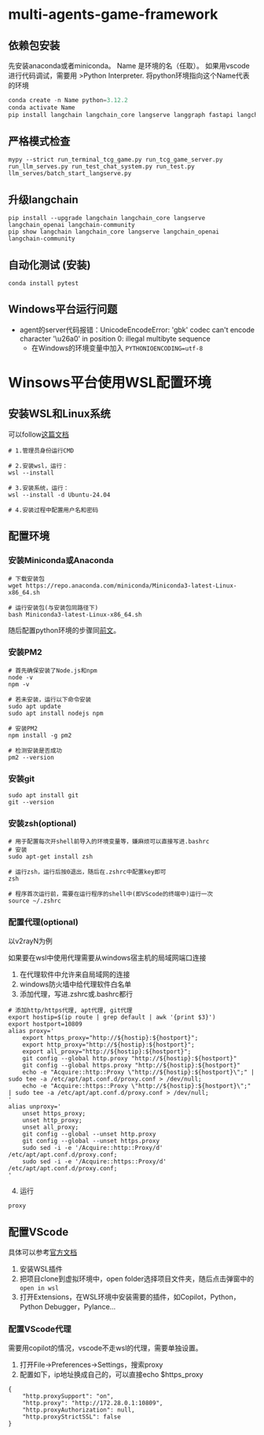 # multi-agents-game-framework

## 依赖包安装

先安装anaconda或者miniconda。
Name 是环境的名（任取）。
如果用vscode 进行代码调试，需要用 >Python Interpreter. 将python环境指向这个Name代表的环境

```python
conda create -n Name python=3.12.2 
conda activate Name
pip install langchain langchain_core langserve langgraph fastapi langchain_openai sse_starlette faiss-cpu loguru mypy pandas openpyxl overrides Jinja2 jsonschema black pandas-stubs uvicorn
```

## 严格模式检查

```shell
mypy --strict run_terminal_tcg_game.py run_tcg_game_server.py run_llm_serves.py run_test_chat_system.py run_test.py llm_serves/batch_start_langserve.py
```

## 升级langchain

```shell
pip install --upgrade langchain langchain_core langserve langchain_openai langchain-community 
pip show langchain langchain_core langserve langchain_openai langchain-community
```

## 自动化测试 (安装)

```shell
conda install pytest
```

## Windows平台运行问题

- agent的server代码报错：UnicodeEncodeError: 'gbk' codec can't encode character '\u26a0' in position 0: illegal multibyte sequence 
  - 在Windows的环境变量中加入 `PYTHONIOENCODING=utf-8`

# Winsows平台使用WSL配置环境
## 安装WSL和Linux系统
可以follow[这篇文档](https://learn.microsoft.com/zh-cn/windows/wsl/install)
```shell
# 1.管理员身份运行CMD

# 2.安装wsl，运行：
wsl --install

# 3.安装系统，运行：
wsl --install -d Ubuntu-24.04

# 4.安装过程中配置用户名和密码
```
## 配置环境
### 安装Miniconda或Anaconda
```shell
# 下载安装包
wget https://repo.anaconda.com/miniconda/Miniconda3-latest-Linux-x86_64.sh

# 运行安装包(与安装包同路径下)
bash Miniconda3-latest-Linux-x86_64.sh
```
随后配置python环境的步骤同[前文](#依赖包安装)。
### 安装PM2
```shell
# 首先确保安装了Node.js和npm
node -v
npm -v

# 若未安装，运行以下命令安装
sudo apt update
sudo apt install nodejs npm

# 安装PM2
npm install -g pm2

# 检测安装是否成功
pm2 --version
```
### 安装git
```shell
sudo apt install git
git --version
```
### 安装zsh(optional)
```shell
# 用于配置每次开shell前导入的环境变量等，嫌麻烦可以直接写进.bashrc
# 安装
sudo apt-get install zsh

# 运行zsh，运行后按0退出，随后在.zshrc中配置key即可
zsh

# 程序首次运行前，需要在运行程序的shell中(即VScode的终端中)运行一次
source ~/.zshrc
```
### 配置代理(optional)

以v2rayN为例

如果要在wsl中使用代理需要从windows宿主机的局域网端口连接
1. 在代理软件中允许来自局域网的连接
2. windows防火墙中给代理软件白名单
3. 添加代理，写进.zshrc或.bashrc都行
```shell
# 添加http/https代理, apt代理, git代理
export hostip=$(ip route | grep default | awk '{print $3}')
export hostport=10809
alias proxy='
    export https_proxy="http://${hostip}:${hostport}";
    export http_proxy="http://${hostip}:${hostport}";
    export all_proxy="http://${hostip}:${hostport}";
    git config --global http.proxy "http://${hostip}:${hostport}"
    git config --global https.proxy "http://${hostip}:${hostport}"
    echo -e "Acquire::http::Proxy \"http://${hostip}:${hostport}\";" | sudo tee -a /etc/apt/apt.conf.d/proxy.conf > /dev/null;
    echo -e "Acquire::https::Proxy \"http://${hostip}:${hostport}\";" | sudo tee -a /etc/apt/apt.conf.d/proxy.conf > /dev/null;
'
alias unproxy='
    unset https_proxy;
    unset http_proxy;
    unset all_proxy;
    git config --global --unset http.proxy
    git config --global --unset https.proxy
    sudo sed -i -e '/Acquire::http::Proxy/d' /etc/apt/apt.conf.d/proxy.conf;
    sudo sed -i -e '/Acquire::https::Proxy/d' /etc/apt/apt.conf.d/proxy.conf;
'
```
4. 运行
```bash
proxy
```
## 配置VScode
具体可以参考[官方文档](https://code.visualstudio.com/docs/remote/wsl)
1. 安装WSL插件
2. 把项目clone到虚拟环境中，open folder选择项目文件夹，随后点击弹窗中的```open in wsl```
3. 打开Extensions，在WSL环境中安装需要的插件，如Copilot，Python，Python Debugger，Pylance...
### 配置VScode代理

需要用copilot的情况，vscode不走wsl的代理，需要单独设置。

1. 打开File->Preferences->Settings，搜索proxy
2. 配置如下，ip地址换成自己的，可以直接echo $https_proxy
```
{
    "http.proxySupport": "on",
    "http.proxy": "http://172.28.0.1:10809",
    "http.proxyAuthorization": null,
    "http.proxyStrictSSL": false
}
```